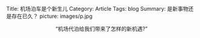 Title: 机场泊车是个新生儿
Category: Article
Tags: blog
Summary: 是新事物还是存在已久？
picture: images/p.jpg

<center>“机场代泊给我们带来了怎样的新机遇?”</center>
